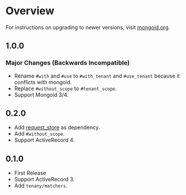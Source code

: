 # Overview

For instructions on upgrading to newer versions, visit
[mongoid.org](http://mongoid.org/en/mongoid/docs/upgrading.html).

## 1.0.0

### Major Changes (Backwards Incompatible)

* Rename `#with` and `#use` to `#with_tenant` and `#use_tenant` because it conflicts with mongoid.
* Replace `#without_scope` to `#tenant_scope`.
* Support Mongoid 3/4.

## 0.2.0

* Add [request_store](https://github.com/steveklabnik/request_store) as dependency.
* Add `#without_scope`.
* Support ActiveRecord 4.

## 0.1.0

* First Release
* Support ActiveRecord 3.
* Add `tenany/matchers`.